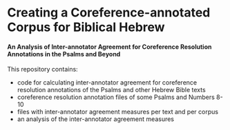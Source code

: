 # Creating a Coreference-annotated Corpus for Biblical Hebrew

#### An Analysis of Inter-annotator Agreement for Coreference Resolution Annotations in the Psalms and Beyond

This repository contains:

* code for calculating inter-annotator agreement for coreference resolution annotations of the Psalms and other Hebrew Bible texts
* coreference resolution annotation files of some Psalms and Numbers 8-10
* files with inter-annotator agreement measures per text and per corpus
* an analysis of the inter-annotator agreement measures